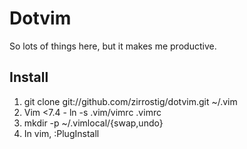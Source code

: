 Dotvim
======
So lots of things here, but it makes me productive.

Install
-------
1. git clone git://github.com/zirrostig/dotvim.git ~/.vim
2. Vim <7.4 - ln -s .vim/vimrc .vimrc
3. mkdir -p ~/.vimlocal/{swap,undo}
4. In vim, :PlugInstall

